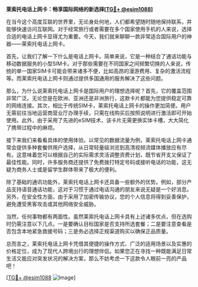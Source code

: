 **莱索托电话上网卡：畅享国际网络的新选择[[TG💪+ @esim1088](https://t.me/s/esim1088)]**

在当今这个高度互联的世界里，无论身处何地，人们都希望随时随地保持联系，并能够快速访问互联网。对于经常旅行或者需要在多个国家使用手机的人来说，选择合适的电话上网卡显得尤为重要。今天，我们就来聊聊一款非常适合国际用户的神器——莱索托电话上网卡。

首先，让我们了解一下什么是电话上网卡。简单来说，它是一种结合了通话功能与移动数据服务的小型SIM卡。对于那些需要在不同国家之间频繁切换的人来说，传统的单一国家SIM卡可能会带来诸多不便，比如高昂的漫游费用、复杂的激活流程等。而莱索托电话上网卡则通过提供多国通用的服务解决了这些问题。

那么，为什么说莱索托电话上网卡是国际用户的理想选择呢？首先，它的覆盖范围非常广泛。无论您是在欧洲、亚洲还是非洲旅行，这款卡片都能为您提供稳定可靠的网络连接。其次，相比于传统SIM卡，莱索托电话上网卡的操作更加简便。用户无需前往当地运营商营业厅办理手续，只需在线购买后按照说明进行激活即可开始使用。此外，由于采用了先进的eSIM技术，该卡片无需更换实体卡槽，大大简化了携带过程中的麻烦。

接下来我们来看看具体的使用体验。以常见的数据流量为例，莱索托电话上网卡通常会提供多种套餐供用户选择，从日常轻量级浏览到高清视频流媒体播放应有尽有。这意味着您可以根据自己的实际需求灵活调整资费计划，既节省开支又保证了最佳性能。同时，许多服务商还提供了免费拨打特定号码或接听电话的功能，这无疑为商务人士或是留学生群体带来了极大的便利。

除了基础的通讯功能外，莱索托电话上网卡还具备一些额外的优势。例如，部分产品支持语音通话功能，这对于习惯于通过电话沟通的朋友来说无疑是一个好消息。另外，在安全性方面，由于采用了加密传输协议，您的个人信息将得到妥善保护，避免遭受黑客攻击或其他网络安全威胁。

当然，任何事物都有两面性。虽然莱索托电话上网卡具有上述诸多优点，但在选购时仍需注意以下几点。一是要确认目标国家是否支持所选套餐；二是要注意查看是否包含本地紧急救援号码；三是务必选择正规渠道购买以确保正品质量。

总而言之，莱索托电话上网卡凭借其便捷的操作方式、广泛的适用场景以及实惠的价格定位，成为了现代人跨境出行的理想伴侣。如果您正在寻找一种既能满足日常生活又能应对突发状况的解决方案，那么不妨考虑一下这款令人眼前一亮的产品吧！

[[TG💪+ @esim1088](https://t.me/s/esim1088) ![Image](https://i.postimg.cc/4NQfJmqS/Snipaste-2025-05-13-00-14-12.png)]